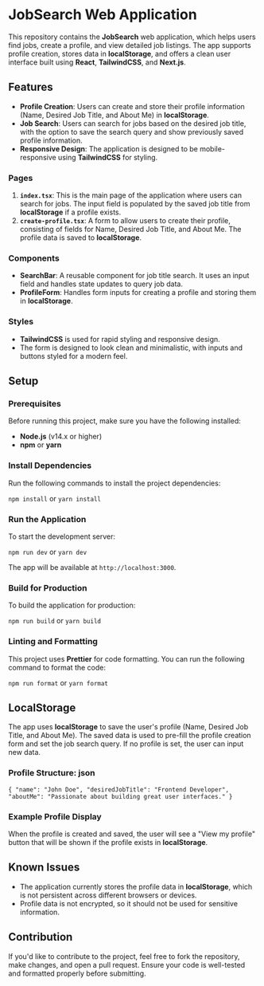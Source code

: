 # JobSearch Web Application

This repository contains the **JobSearch** web application, which helps users find jobs, create a profile, and view detailed job listings. The app supports profile creation, stores data in **localStorage**, and offers a clean user interface built using **React**, **TailwindCSS**, and **Next.js**.

## Features

-   **Profile Creation**: Users can create and store their profile information (Name, Desired Job Title, and About Me) in **localStorage**.
-   **Job Search**: Users can search for jobs based on the desired job title, with the option to save the search query and show previously saved profile information.
-   **Responsive Design**: The application is designed to be mobile-responsive using **TailwindCSS** for styling.

### Pages

1.  **`index.tsx`**: This is the main page of the application where users can search for jobs. The input field is populated by the saved job title from **localStorage** if a profile exists.
2.  **`create-profile.tsx`**: A form to allow users to create their profile, consisting of fields for Name, Desired Job Title, and About Me. The profile data is saved to **localStorage**.

### Components

-   **SearchBar**: A reusable component for job title search. It uses an input field and handles state updates to query job data.
-   **ProfileForm**: Handles form inputs for creating a profile and storing them in **localStorage**.

### Styles

-   **TailwindCSS** is used for rapid styling and responsive design.
-   The form is designed to look clean and minimalistic, with inputs and buttons styled for a modern feel.

## Setup

### Prerequisites

Before running this project, make sure you have the following installed:

-   **Node.js** (v14.x or higher)
-   **npm** or **yarn**

### Install Dependencies

Run the following commands to install the project dependencies:

`npm install` or `yarn install` 

### Run the Application

To start the development server:

`npm run dev` or `yarn dev` 

The app will be available at `http://localhost:3000`.

### Build for Production

To build the application for production:

`npm run build` or `yarn build` 

### Linting and Formatting

This project uses **Prettier** for code formatting. You can run the following command to format the code:

`npm run format` or `yarn format` 

## LocalStorage

The app uses **localStorage** to save the user's profile (Name, Desired Job Title, and About Me). The saved data is used to pre-fill the profile creation form and set the job search query. If no profile is set, the user can input new data.

### Profile Structure: json

`{
  "name": "John Doe",
  "desiredJobTitle": "Frontend Developer",
  "aboutMe": "Passionate about building great user interfaces."
}` 

### Example Profile Display

When the profile is created and saved, the user will see a "View my profile" button that will be shown if the profile exists in **localStorage**.

## Known Issues

-   The application currently stores the profile data in **localStorage**, which is not persistent across different browsers or devices.
-   Profile data is not encrypted, so it should not be used for sensitive information.

## Contribution

If you'd like to contribute to the project, feel free to fork the repository, make changes, and open a pull request. Ensure your code is well-tested and formatted properly before submitting.
